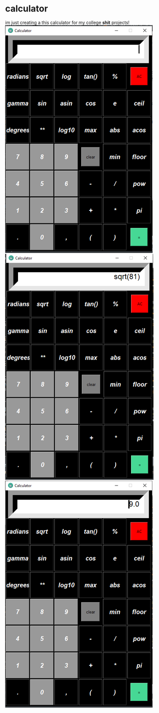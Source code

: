 # calculator
im just creating a this calculator for my college **shit** projects!
![ScreenShot of this shit](ss1.png)
![square-root](ss2.png)
![square-root](ss3.png)
